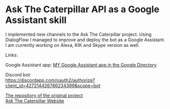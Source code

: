 # Ask The Caterpillar API as a Google Assistant skill
I implemented new channels to the Ask The Caterpillar project. Using DialogFlow I managed to improve and deploy the bot as a Google Assistant. I am currently working on Alexa, KIK and Skype version as well.

Links:

Google Assistant app:
[MY Google Assistant app in the Google Directory](https://assistant.google.com/services/a/uid/0000004e25d7c395) 

Discord bot:  
https://discordapp.com/oauth2/authorize?client_id=427214426786234399&scope=bot  

[The repository of the original project](https://github.com/estiens/caterpillar_rails)  
[Ask The Caterpillar Website](http://askthecaterpillar.com/)  
